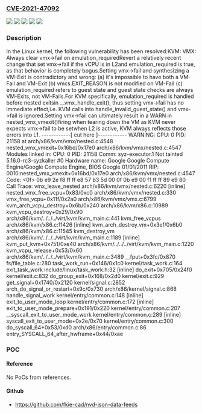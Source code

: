 ### [CVE-2021-47092](https://cve.mitre.org/cgi-bin/cvename.cgi?name=CVE-2021-47092)
![](https://img.shields.io/static/v1?label=Product&message=Linux&color=blue)
![](https://img.shields.io/static/v1?label=Version&message=&color=brightgreen)
![](https://img.shields.io/static/v1?label=Version&message=5.15%20&color=brightgreen)
![](https://img.shields.io/static/v1?label=Version&message=c8607e4a086fae05efe5bffb47c5199c65e7216e%20&color=brightgreen)
![](https://img.shields.io/static/v1?label=Vulnerability&message=n%2Fa&color=blue)

### Description

In the Linux kernel, the following vulnerability has been resolved:KVM: VMX: Always clear vmx->fail on emulation_requiredRevert a relatively recent change that set vmx->fail if the vCPU is in L2and emulation_required is true, as that behavior is completely bogus.Setting vmx->fail and synthesizing a VM-Exit is contradictory and wrong:  (a) it's impossible to have both a VM-Fail and VM-Exit  (b) vmcs.EXIT_REASON is not modified on VM-Fail  (c) emulation_required refers to guest state and guest state checks are      always VM-Exits, not VM-Fails.For KVM specifically, emulation_required is handled before nested exitsin __vmx_handle_exit(), thus setting vmx->fail has no immediate effect,i.e. KVM calls into handle_invalid_guest_state() and vmx->fail is ignored.Setting vmx->fail can ultimately result in a WARN in nested_vmx_vmexit()firing when tearing down the VM as KVM never expects vmx->fail to be setwhen L2 is active, KVM always reflects those errors into L1.  ------------[ cut here ]------------  WARNING: CPU: 0 PID: 21158 at arch/x86/kvm/vmx/nested.c:4548                                nested_vmx_vmexit+0x16bd/0x17e0                                arch/x86/kvm/vmx/nested.c:4547  Modules linked in:  CPU: 0 PID: 21158 Comm: syz-executor.1 Not tainted 5.16.0-rc3-syzkaller #0  Hardware name: Google Google Compute Engine/Google Compute Engine, BIOS Google 01/01/2011  RIP: 0010:nested_vmx_vmexit+0x16bd/0x17e0 arch/x86/kvm/vmx/nested.c:4547  Code: <0f> 0b e9 2e f8 ff ff e8 57 b3 5d 00 0f 0b e9 00 f1 ff ff 89 e9 80  Call Trace:   vmx_leave_nested arch/x86/kvm/vmx/nested.c:6220 [inline]   nested_vmx_free_vcpu+0x83/0xc0 arch/x86/kvm/vmx/nested.c:330   vmx_free_vcpu+0x11f/0x2a0 arch/x86/kvm/vmx/vmx.c:6799   kvm_arch_vcpu_destroy+0x6b/0x240 arch/x86/kvm/x86.c:10989   kvm_vcpu_destroy+0x29/0x90 arch/x86/kvm/../../../virt/kvm/kvm_main.c:441   kvm_free_vcpus arch/x86/kvm/x86.c:11426 [inline]   kvm_arch_destroy_vm+0x3ef/0x6b0 arch/x86/kvm/x86.c:11545   kvm_destroy_vm arch/x86/kvm/../../../virt/kvm/kvm_main.c:1189 [inline]   kvm_put_kvm+0x751/0xe40 arch/x86/kvm/../../../virt/kvm/kvm_main.c:1220   kvm_vcpu_release+0x53/0x60 arch/x86/kvm/../../../virt/kvm/kvm_main.c:3489   __fput+0x3fc/0x870 fs/file_table.c:280   task_work_run+0x146/0x1c0 kernel/task_work.c:164   exit_task_work include/linux/task_work.h:32 [inline]   do_exit+0x705/0x24f0 kernel/exit.c:832   do_group_exit+0x168/0x2d0 kernel/exit.c:929   get_signal+0x1740/0x2120 kernel/signal.c:2852   arch_do_signal_or_restart+0x9c/0x730 arch/x86/kernel/signal.c:868   handle_signal_work kernel/entry/common.c:148 [inline]   exit_to_user_mode_loop kernel/entry/common.c:172 [inline]   exit_to_user_mode_prepare+0x191/0x220 kernel/entry/common.c:207   __syscall_exit_to_user_mode_work kernel/entry/common.c:289 [inline]   syscall_exit_to_user_mode+0x2e/0x70 kernel/entry/common.c:300   do_syscall_64+0x53/0xd0 arch/x86/entry/common.c:86   entry_SYSCALL_64_after_hwframe+0x44/0xae

### POC

#### Reference
No PoCs from references.

#### Github
- https://github.com/fkie-cad/nvd-json-data-feeds

